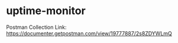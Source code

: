 # uptime-monitor


Postman Collection Link:  https://documenter.getpostman.com/view/19777887/2s8ZDYWLmQ
